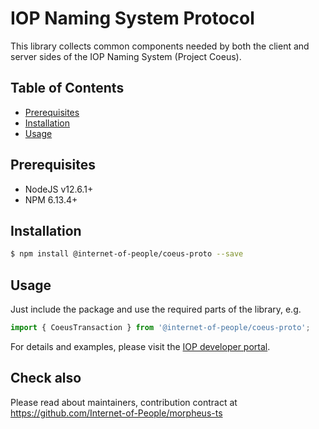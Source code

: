 # IOP Naming System Protocol

This library collects common components needed by both the client and server sides of the IOP Naming System (Project Coeus). 

## Table of Contents <!-- omit in toc -->

- [Prerequisites](#prerequisites)
- [Installation](#installation)
- [Usage](#usage)

## Prerequisites

- NodeJS v12.6.1+
- NPM 6.13.4+

## Installation

```bash
$ npm install @internet-of-people/coeus-proto --save
```

## Usage

Just include the package and use the required parts of the library, e.g.

```typescript
import { CoeusTransaction } from '@internet-of-people/coeus-proto';
```

For details and examples, please visit the [IOP developer portal](https://developer.iop.global).


## Check also

Please read about maintainers, contribution contract at <https://github.com/Internet-of-People/morpheus-ts>